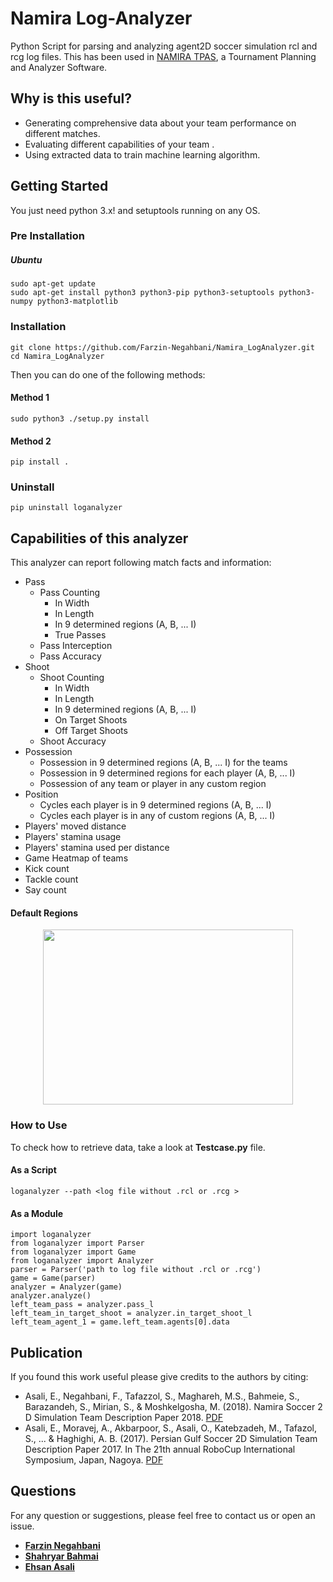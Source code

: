 # Namira Log-Analyzer

Python Script for parsing and analyzing agent2D soccer simulation rcl and rcg log files. This has been used in [NAMIRA TPAS](https://github.com/Farzin-Negahbani/Namira_TPAS),
a Tournament Planning and Analyzer Software.

## Why is this useful?

- Generating comprehensive data about your team performance on different matches.
- Evaluating different capabilities of your team .
- Using extracted data to train machine learning algorithm.

## Getting Started

You just need python 3.x! and setuptools running on any OS.

### Pre Installation

##### Ubuntu

    sudo apt-get update
    sudo apt-get install python3 python3-pip python3-setuptools python3-numpy python3-matplotlib

### Installation
    git clone https://github.com/Farzin-Negahbani/Namira_LogAnalyzer.git
    cd Namira_LogAnalyzer
Then you can do one of the following methods:
#### Method 1
    sudo python3 ./setup.py install
#### Method 2
    pip install .

### Uninstall
    pip uninstall loganalyzer

## Capabilities of this analyzer

This analyzer can report following match facts and information:

- Pass
  - Pass Counting
    - In Width
    - In Length
    - In 9 determined regions (A, B, ... I)
    - True Passes
  - Pass Interception
  - Pass Accuracy
- Shoot
  - Shoot Counting
    - In Width
    - In Length
    - In 9 determined regions (A, B, ... I)
    - On Target Shoots
    - Off Target Shoots
  - Shoot Accuracy
- Possession
  - Possession in 9 determined regions (A, B, ... I) for the teams
  - Possession in 9 determined regions for each player (A, B, ... I)
  - Possession of any team or player in any custom region
- Position
  - Cycles each player is in 9 determined regions (A, B, ... I)
  - Cycles each player is in any of custom regions (A, B, ... I)
- Players' moved distance
- Players' stamina usage
- Players' stamina used per distance
- Game Heatmap of teams
- Kick count
- Tackle count
- Say count
#### Default Regions 
<p align="center">    
  <img width="400" height="280" src="https://github.com/Farzin-Negahbani/Namira_LogAnalyzer/blob/master/Img/default_regions.jpeg">
</p>

### How to Use

To check how to retrieve data, take a look at **Testcase.py** file.

#### As a Script

    loganalyzer --path <log file without .rcl or .rcg >

#### As a Module

    import loganalyzer
    from loganalyzer import Parser
    from loganalyzer import Game
    from loganalyzer import Analyzer
    parser = Parser('path to log file without .rcl or .rcg')
    game = Game(parser)
    analyzer = Analyzer(game)
    analyzer.analyze()
    left_team_pass = analyzer.pass_l
    left_team_in_target_shoot = analyzer.in_target_shoot_l
    left_team_agent_1 = game.left_team.agents[0].data

## Publication

If you found this work useful please give credits to the authors by citing:

- Asali, E., Negahbani, F., Tafazzol, S., Maghareh, M.S., Bahmeie, S., Barazandeh, S., Mirian, S., & Moshkelgosha, M. (2018). Namira Soccer 2 D Simulation Team Description Paper 2018. [PDF](https://archive.robocup.info/Soccer/Simulation/2D/TDPs/RoboCup/2018/Namira_SS2D_RC2018_TDP.pdf)
- Asali, E., Moravej, A., Akbarpoor, S., Asali, O., Katebzadeh, M., Tafazol, S., ... & Haghighi, A. B. (2017). Persian Gulf Soccer 2D Simulation Team Description Paper 2017. In The 21th annual RoboCup International Symposium, Japan, Nagoya. [PDF](https://www.robocup2017.org/file/symposium/soccer_sim_2D/TDP_PersianGulf.pdf)

## Questions

For any question or suggestions, please feel free to contact us or open an issue.

- **[Farzin Negahbani](mailto:farzin.negahbani@gmail.com)**
- **[Shahryar Bahmai](mailto:shahryarbahmeie@gmail.com)**
- **[Ehsan Asali](mailto:ehsanasali@uga.edu)**
